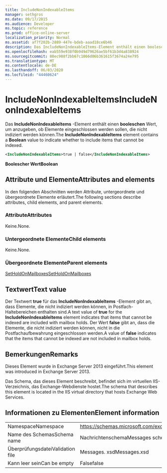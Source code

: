 ```yaml
---
title: IncludeNonIndexableItems
manager: sethgros
ms.date: 09/17/2015
ms.audience: Developer
ms.topic: reference
ms.prod: office-online-server
localization_priority: Normal
ms.assetid: af7f202b-2889-447e-bdeb-aaad18ce6b46
description: Das IncludeNonIndexableItems-Element enthält einen booleschen Wert, um anzugeben, ob Elemente eingeschlossen werden sollen, die nicht indiziert werden können.
ms.openlocfilehash: eab559e938f0b949d79626ae5bf61b3d4a838924
ms.sourcegitcommit: 88ec988f2bb67c1866d06b361615f3674a24e795
ms.translationtype: MT
ms.contentlocale: de-DE
ms.lasthandoff: 06/03/2020
ms.locfileid: "44460624"
---
```

# <a name="includenonindexableitems"></a><span data-ttu-id="cbd79-103">IncludeNonIndexableItems</span><span class="sxs-lookup"><span data-stu-id="cbd79-103">IncludeNonIndexableItems</span></span>

<span data-ttu-id="cbd79-104">Das **IncludeNonIndexableItems** -Element enthält einen **booleschen** Wert, um anzugeben, ob Elemente eingeschlossen werden sollen, die nicht indiziert werden können.</span><span class="sxs-lookup"><span data-stu-id="cbd79-104">The **IncludeNonIndexableItems** element contains a **Boolean** value to indicate whether to include items that cannot be indexed.</span></span> 
  
```XML
<IncludeNonIndexableItems>true | false</IncludeNonIndexableItems>
```

 <span data-ttu-id="cbd79-105">**Boolescher Wert**</span><span class="sxs-lookup"><span data-stu-id="cbd79-105">**Boolean**</span></span>
## <a name="attributes-and-elements"></a><span data-ttu-id="cbd79-106">Attribute und Elemente</span><span class="sxs-lookup"><span data-stu-id="cbd79-106">Attributes and elements</span></span>

<span data-ttu-id="cbd79-107">In den folgenden Abschnitten werden Attribute, untergeordnete und übergeordnete Elemente erläutert.</span><span class="sxs-lookup"><span data-stu-id="cbd79-107">The following sections describe attributes, child elements, and parent elements.</span></span>
  
### <a name="attributes"></a><span data-ttu-id="cbd79-108">Attribute</span><span class="sxs-lookup"><span data-stu-id="cbd79-108">Attributes</span></span>

<span data-ttu-id="cbd79-109">Keine.</span><span class="sxs-lookup"><span data-stu-id="cbd79-109">None.</span></span>
  
### <a name="child-elements"></a><span data-ttu-id="cbd79-110">Untergeordnete Elemente</span><span class="sxs-lookup"><span data-stu-id="cbd79-110">Child elements</span></span>

<span data-ttu-id="cbd79-111">Keine.</span><span class="sxs-lookup"><span data-stu-id="cbd79-111">None.</span></span>
  
### <a name="parent-elements"></a><span data-ttu-id="cbd79-112">Übergeordnete Elemente</span><span class="sxs-lookup"><span data-stu-id="cbd79-112">Parent elements</span></span>

[<span data-ttu-id="cbd79-113">SetHoldOnMailboxes</span><span class="sxs-lookup"><span data-stu-id="cbd79-113">SetHoldOnMailboxes</span></span>](setholdonmailboxes.md)
  
## <a name="text-value"></a><span data-ttu-id="cbd79-114">Textwert</span><span class="sxs-lookup"><span data-stu-id="cbd79-114">Text value</span></span>

<span data-ttu-id="cbd79-115">Der Textwert **true** für das **IncludeNonIndexableItems** -Element gibt an, dass Elemente, die nicht indiziert werden können, in Postfach-Haltebereichen enthalten sind.</span><span class="sxs-lookup"><span data-stu-id="cbd79-115">A text value of **true** for the **IncludeNonIndexableItems** element indicates that items that cannot be indexed are included with mailbox holds.</span></span> <span data-ttu-id="cbd79-116">Der Wert **false** gibt an, dass die Elemente, die nicht indiziert werden können, nicht in die Postfachaufbewahrung eingeschlossen werden.</span><span class="sxs-lookup"><span data-stu-id="cbd79-116">A value of **false** indicates that the items that cannot be indexed are not included in mailbox holds.</span></span> 
  
## <a name="remarks"></a><span data-ttu-id="cbd79-117">Bemerkungen</span><span class="sxs-lookup"><span data-stu-id="cbd79-117">Remarks</span></span>

<span data-ttu-id="cbd79-118">Dieses Element wurde in Exchange Server 2013 eingeführt.</span><span class="sxs-lookup"><span data-stu-id="cbd79-118">This element was introduced in Exchange Server 2013.</span></span>
  
<span data-ttu-id="cbd79-119">Das Schema, das dieses Element beschreibt, befindet sich im virtuellen IIS-Verzeichnis, das Exchange-Webdienste hostet.</span><span class="sxs-lookup"><span data-stu-id="cbd79-119">The schema that describes this element is located in the IIS virtual directory that hosts Exchange Web Services.</span></span>
  
## <a name="element-information"></a><span data-ttu-id="cbd79-120">Informationen zu Elementen</span><span class="sxs-lookup"><span data-stu-id="cbd79-120">Element information</span></span>

|||
|:-----|:-----|
|<span data-ttu-id="cbd79-121">Namespace</span><span class="sxs-lookup"><span data-stu-id="cbd79-121">Namespace</span></span>  <br/> |https://schemas.microsoft.com/exchange/services/2006/messages  <br/> |
|<span data-ttu-id="cbd79-122">Name des Schemas</span><span class="sxs-lookup"><span data-stu-id="cbd79-122">Schema name</span></span>  <br/> |<span data-ttu-id="cbd79-123">Nachrichtenschema</span><span class="sxs-lookup"><span data-stu-id="cbd79-123">Messages schema</span></span>  <br/> |
|<span data-ttu-id="cbd79-124">Überprüfungsdatei</span><span class="sxs-lookup"><span data-stu-id="cbd79-124">Validation file</span></span>  <br/> |<span data-ttu-id="cbd79-125">Messages. xsd</span><span class="sxs-lookup"><span data-stu-id="cbd79-125">Messages.xsd</span></span>  <br/> |
|<span data-ttu-id="cbd79-126">Kann leer sein</span><span class="sxs-lookup"><span data-stu-id="cbd79-126">Can be empty</span></span>  <br/> |<span data-ttu-id="cbd79-127">False</span><span class="sxs-lookup"><span data-stu-id="cbd79-127">false</span></span>  <br/> |
   

